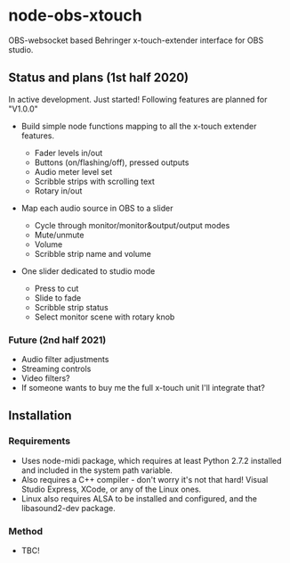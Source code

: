 # node-obs-xtouch
OBS-websocket based Behringer x-touch-extender interface for OBS studio.

## Status and plans (1st half 2020)
In active development. Just started! Following features are planned for "V1.0.0"
- Build simple node functions mapping to all the x-touch extender features.
    - Fader levels in/out
    - Buttons (on/flashing/off), pressed outputs
    - Audio meter level set
    - Scribble strips with scrolling text
    - Rotary in/out

- Map each audio source in OBS to a slider
    - Cycle through monitor/monitor&output/output modes
    - Mute/unmute
    - Volume
    - Scribble strip name and volume

- One slider dedicated to studio mode
    - Press to cut
    - Slide to fade
    - Scribble strip status
    - Select monitor scene with rotary knob

### Future (2nd half 2021)
- Audio filter adjustments
- Streaming controls
- Video filters?
- If someone wants to buy me the full x-touch unit I'll integrate that?
## Installation
### Requirements
- Uses node-midi package, which requires at least Python 2.7.2 installed and included in the system path variable.
- Also requires a C++ compiler - don't worry it's not that hard! Visual Studio Express, XCode, or any of the Linux ones.
- Linux also requires ALSA to be installed and configured, and the libasound2-dev package.

### Method
- TBC!
